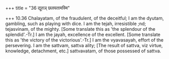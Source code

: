 +++
title = "36 द्यूतञ् छलयतामस्मि"

+++
10.36 Chalayatam, of the fraudulent, of the deceitful; I am the dyutam,
gambling, such as playing with dice. I am the tejah, irresistible ;nd;
tejasvinam, of the mighty. \[Some translate this as 'the splendour of
the splendid'.-Tr.\] I am the jayah, excellence of the excellent. \[Some
translate this as 'the victory of the victorious'.-Tr.\] I am the
vyavasayah, effort of the persevering. I am the sattvam, sattva ality;
\[The result of sattva, viz virtue, knowledge, detachment, etc.\]
sattvavatam, of those possessed of sattva.
